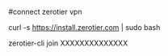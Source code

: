 #connect zerotier vpn

curl -s https://install.zerotier.com | sudo bash

zerotier-cli join XXXXXXXXXXXXXX


